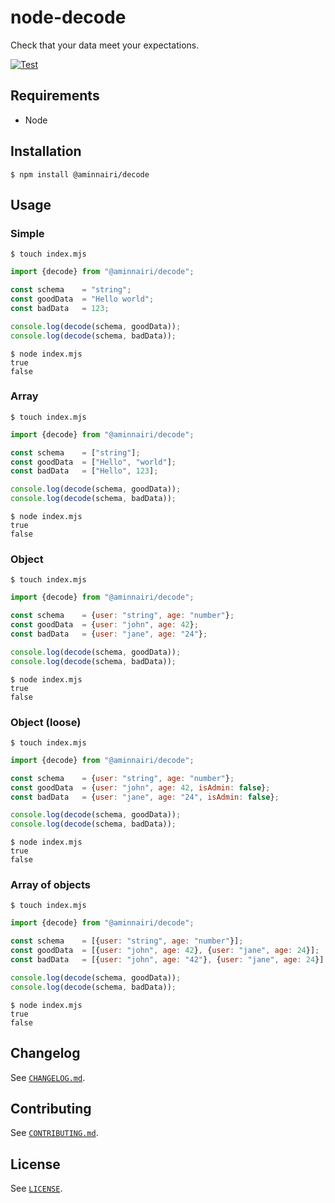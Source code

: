 # node-decode

Check that your data meet your expectations.

[![Test](https://github.com/aminnairi/node-decode/actions/workflows/test.yaml/badge.svg?branch=latest)](https://github.com/aminnairi/node-decode/actions/workflows/test.yaml)

## Requirements

- Node

## Installation

```console
$ npm install @aminnairi/decode
```

## Usage

### Simple

```console
$ touch index.mjs
```

```javascript
import {decode} from "@aminnairi/decode";

const schema    = "string";
const goodData  = "Hello world";
const badData   = 123;

console.log(decode(schema, goodData));
console.log(decode(schema, badData));
```

```console
$ node index.mjs
true
false
```

### Array

```console
$ touch index.mjs
```

```javascript
import {decode} from "@aminnairi/decode";

const schema    = ["string"];
const goodData  = ["Hello", "world"];
const badData   = ["Hello", 123];

console.log(decode(schema, goodData));
console.log(decode(schema, badData));
```

```console
$ node index.mjs
true
false
```

### Object

```console
$ touch index.mjs
```

```javascript
import {decode} from "@aminnairi/decode";

const schema    = {user: "string", age: "number"};
const goodData  = {user: "john", age: 42};
const badData   = {user: "jane", age: "24"};

console.log(decode(schema, goodData));
console.log(decode(schema, badData));
```

```console
$ node index.mjs
true
false
```

### Object (loose)

```console
$ touch index.mjs
```

```javascript
import {decode} from "@aminnairi/decode";

const schema    = {user: "string", age: "number"};
const goodData  = {user: "john", age: 42, isAdmin: false};
const badData   = {user: "jane", age: "24", isAdmin: false};

console.log(decode(schema, goodData));
console.log(decode(schema, badData));
```

```console
$ node index.mjs
true
false
```

### Array of objects

```console
$ touch index.mjs
```

```javascript
import {decode} from "@aminnairi/decode";

const schema    = [{user: "string", age: "number"}];
const goodData  = [{user: "john", age: 42}, {user: "jane", age: 24}];
const badData   = [{user: "john", age: "42"}, {user: "jane", age: 24}];

console.log(decode(schema, goodData));
console.log(decode(schema, badData));
```

```console
$ node index.mjs
true
false
```

## Changelog

See [`CHANGELOG.md`](./CHANGELOG.md).

## Contributing

See [`CONTRIBUTING.md`](./CONTRIBUTING.md).

## License

See [`LICENSE`](./LICENSE).
